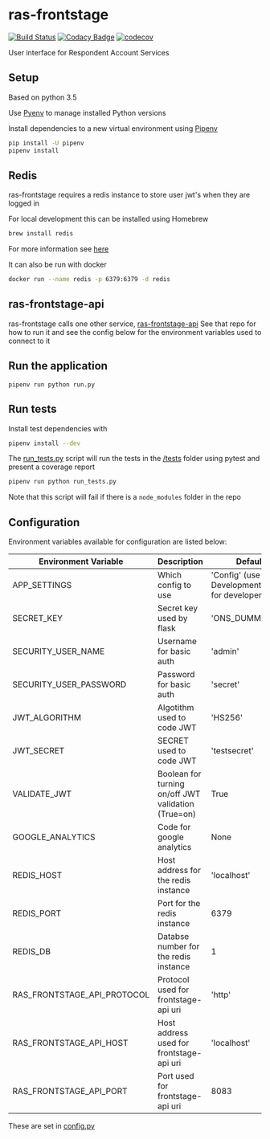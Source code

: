# ras-frontstage
[![Build Status](https://travis-ci.org/ONSdigital/ras-frontstage.svg?branch=master)](https://travis-ci.org/ONSdigital/ras-frontstage) 
[![Codacy Badge](https://api.codacy.com/project/badge/Grade/2423b87056d448a1a534fc90d8130e80)](https://www.codacy.com/app/ONSDigital/ras-frontstage)
[![codecov](https://codecov.io/gh/ONSdigital/ras-frontstage/branch/master/graph/badge.svg)](https://codecov.io/gh/ONSdigital/ras-frontstage)

User interface for Respondent Account Services

## Setup
Based on python 3.5

Use [Pyenv](https://github.com/pyenv/pyenv) to manage installed Python versions

Install dependencies to a new virtual environment using [Pipenv](https://docs.pipenv.org/)

```bash
pip install -U pipenv
pipenv install
```

## Redis
ras-frontstage requires a redis instance to store user jwt's when they are logged in

For local development this can be installed using Homebrew
```bash
brew install redis
```
For more information see [here](https://medium.com/@petehouston/install-and-config-redis-on-mac-os-x-via-homebrew-eb8df9a4f298)

It can also be run with docker
```bash
docker run --name redis -p 6379:6379 -d redis
```

## ras-frontstage-api
ras-frontstage calls one other service, [ras-frontstage-api](https://github.com/ONSdigital/ras-frontstage-api)
See that repo for how to run it and see the config below for the environment variables used to connect to it

## Run the application
```
pipenv run python run.py
```

## Run tests
Install test dependencies with
```bash
pipenv install --dev
```
The [run_tests.py](run_tests.py) script will run the tests in the [/tests](tests) folder using pytest and present a coverage report
```bash
pipenv run python run_tests.py
```

Note that this script will fail if there is a `node_modules` folder in the repo

## Configuration
Environment variables available for configuration are listed below:

| Environment Variable            | Description                                        | Default
|---------------------------------|----------------------------------------------------|-------------------------------
| APP_SETTINGS                    | Which config to use                                | 'Config' (use DevelopmentConfig) for developers
| SECRET_KEY                      | Secret key used by flask                           | 'ONS_DUMMY_KEY'
| SECURITY_USER_NAME              | Username for basic auth                            | 'admin'
| SECURITY_USER_PASSWORD          | Password for basic auth                            | 'secret'
| JWT_ALGORITHM                   | Algotithm used to code JWT                         | 'HS256'
| JWT_SECRET                      | SECRET used to code JWT                            | 'testsecret'
| VALIDATE_JWT                    | Boolean for turning on/off JWT validation (True=on)| True 
| GOOGLE_ANALYTICS                | Code for google analytics                          | None
| REDIS_HOST                      | Host address for the redis instance                | 'localhost' 
| REDIS_PORT                      | Port for the redis instance                        | 6379
| REDIS_DB                        | Databse number for the redis instance              | 1
| RAS_FRONTSTAGE_API_PROTOCOL     | Protocol used for frontstage-api uri               | 'http' 
| RAS_FRONTSTAGE_API_HOST         | Host address used for frontstage-api uri           | 'localhost'
| RAS_FRONTSTAGE_API_PORT         | Port used for frontstage-api uri                   | 8083

These are set in [config.py](config.py)